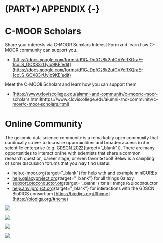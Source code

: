 # (PART\*) APPENDIX {-}

# C-MOOR Scholars

Share your interests via C-MOOR Scholars Interest Form and learn how C-MOOR community can support you.

- [https://docs.google.com/forms/d/1GJDpfG28k2utCVVcRXQraE-1coLS_GCX83irUyio9KE/edit](https://docs.google.com/forms/d/1GJDpfG28k2utCVVcRXQraE-1coLS_GCX83irUyio9KE/edit)

Meet the C-MOOR Scholars and learn how you can support them

- [https://www.cloviscollege.edu/alumni-and-community/c-moor/c-moor-scholars.html](https://www.cloviscollege.edu/alumni-and-community/c-moor/c-moor-scholars.html)

# Online Community

The genomic data science community is a remarkably open community that continually strives to increase opportunitites and broaden access to the scientific enterprise (e.g. [GDSCN 2022](https://pubmed.gov/35858750){target="_blank"}).
There are many opportunities to interact online with scientists that share a common research question, career stage, or even favorite tool!
Below is a sampling of some discussion forums that you may find useful:

- [help.c-moor.org](https://help.c-moor.org){target="_blank"} for help with and example miniCUREs
- [help.galaxyproject.org](https://help.galaxyproject.org){target="_blank"} for all things Galaxy
- [support.bioconductor.org](https://support.bioconductor.org){target="_blank"} for all things R/Bioconductor
- [help.anvilproject.org](https://help.anvilproject.org){target="_blank"} for interactions with the GDSCN BioDIGS consortium [https://biodigs.org/#home](https://biodigs.org/#home)

![](Appendix_files/figure-docx//1fH9s5OLcRF5meZtFWTJe89RFvJSh125kdjhdqp5smqA_g302b08c5e6e_0_16.png)

![](Appendix_files/figure-docx//1fH9s5OLcRF5meZtFWTJe89RFvJSh125kdjhdqp5smqA_g302b08c5e6e_0_5.png)

![](Appendix_files/figure-docx//1fH9s5OLcRF5meZtFWTJe89RFvJSh125kdjhdqp5smqA_g302b08c5e6e_0_22.png)

![](Appendix_files/figure-docx//1fH9s5OLcRF5meZtFWTJe89RFvJSh125kdjhdqp5smqA_g302b08c5e6e_0_12.png)

